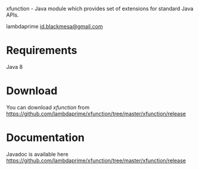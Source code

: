xfunction - Java module which provides set of extensions for standard Java APIs.

lambdaprime <id.blackmesa@gmail.com>

# Requirements

Java 8

# Download

You can download *xfunction* from https://github.com/lambdaprime/xfunction/tree/master/xfunction/release

# Documentation

Javadoc is available here https://github.com/lambdaprime/xfunction/tree/master/xfunction/release
